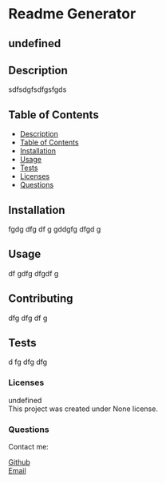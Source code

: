 # Readme Generator

       
        
##            undefined



## Description
sdfsdgfsdfgsfgds 
        
## Table of Contents
* [Description](#Description) <br>
* [Table of Contents](#Table-of-Contents) <br>
* [Installation](#Installation) <br>
* [Usage](#Usage) <br>
* [Tests](#Tests) <br>
* [Licenses](#Licenses) <br>
* [Questions](#Questions) 

## Installation
fgdg dfg df g gddgfg dfgd g 

## Usage
df gdfg dfgdf g

## Contributing
dfg dfg df g

## Tests
d fg dfg dfg 

### Licenses
undefined <br>
This project was created under None license.

### Questions
Contact me:

[Github](https://www.github.com/gfdsfgfdg) <br>
[Email](mailto:dfgdfgdfgdgf)
        
        
        